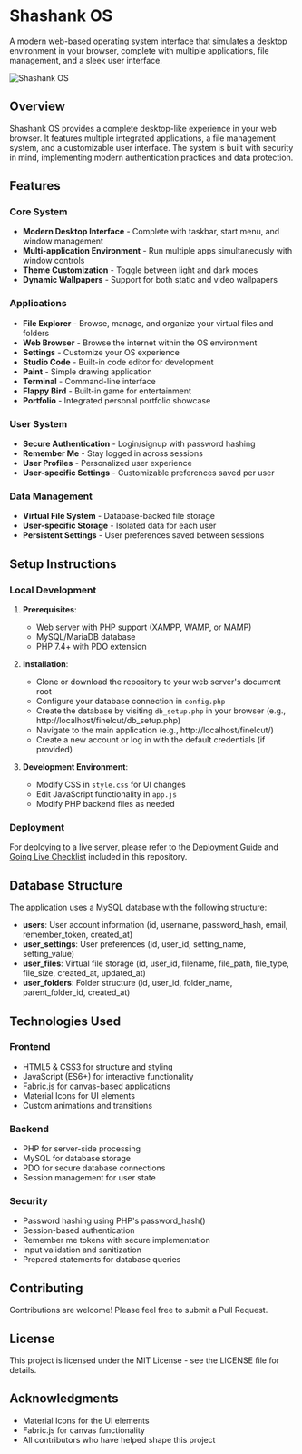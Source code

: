 # Shashank OS

A modern web-based operating system interface that simulates a desktop environment in your browser, complete with multiple applications, file management, and a sleek user interface.

![Shashank OS](https://via.placeholder.com/800x400?text=Shashank+OS)

## Overview

Shashank OS provides a complete desktop-like experience in your web browser. It features multiple integrated applications, a file management system, and a customizable user interface. The system is built with security in mind, implementing modern authentication practices and data protection.

## Features

### Core System
- **Modern Desktop Interface** - Complete with taskbar, start menu, and window management
- **Multi-application Environment** - Run multiple apps simultaneously with window controls
- **Theme Customization** - Toggle between light and dark modes
- **Dynamic Wallpapers** - Support for both static and video wallpapers

### Applications
- **File Explorer** - Browse, manage, and organize your virtual files and folders
- **Web Browser** - Browse the internet within the OS environment
- **Settings** - Customize your OS experience
- **Studio Code** - Built-in code editor for development
- **Paint** - Simple drawing application
- **Terminal** - Command-line interface
- **Flappy Bird** - Built-in game for entertainment
- **Portfolio** - Integrated personal portfolio showcase

### User System
- **Secure Authentication** - Login/signup with password hashing
- **Remember Me** - Stay logged in across sessions
- **User Profiles** - Personalized user experience
- **User-specific Settings** - Customizable preferences saved per user

### Data Management
- **Virtual File System** - Database-backed file storage
- **User-specific Storage** - Isolated data for each user
- **Persistent Settings** - User preferences saved between sessions

## Setup Instructions

### Local Development

1. **Prerequisites**:
   - Web server with PHP support (XAMPP, WAMP, or MAMP)
   - MySQL/MariaDB database
   - PHP 7.4+ with PDO extension

2. **Installation**:
   - Clone or download the repository to your web server's document root
   - Configure your database connection in `config.php`
   - Create the database by visiting `db_setup.php` in your browser (e.g., http://localhost/finelcut/db_setup.php)
   - Navigate to the main application (e.g., http://localhost/finelcut/)
   - Create a new account or log in with the default credentials (if provided)

3. **Development Environment**:
   - Modify CSS in `style.css` for UI changes
   - Edit JavaScript functionality in `app.js`
   - Modify PHP backend files as needed

### Deployment

For deploying to a live server, please refer to the [Deployment Guide](DEPLOYMENT_GUIDE.md) and [Going Live Checklist](GOING_LIVE_CHECKLIST.md) included in this repository.

## Database Structure

The application uses a MySQL database with the following structure:

- **users**: User account information (id, username, password_hash, email, remember_token, created_at)
- **user_settings**: User preferences (id, user_id, setting_name, setting_value)
- **user_files**: Virtual file storage (id, user_id, filename, file_path, file_type, file_size, created_at, updated_at)
- **user_folders**: Folder structure (id, user_id, folder_name, parent_folder_id, created_at)

## Technologies Used

### Frontend
- HTML5 & CSS3 for structure and styling
- JavaScript (ES6+) for interactive functionality
- Fabric.js for canvas-based applications
- Material Icons for UI elements
- Custom animations and transitions

### Backend
- PHP for server-side processing
- MySQL for database storage
- PDO for secure database connections
- Session management for user state

### Security
- Password hashing using PHP's password_hash()
- Session-based authentication
- Remember me tokens with secure implementation
- Input validation and sanitization
- Prepared statements for database queries

## Contributing

Contributions are welcome! Please feel free to submit a Pull Request.

## License

This project is licensed under the MIT License - see the LICENSE file for details.

## Acknowledgments

- Material Icons for the UI elements
- Fabric.js for canvas functionality
- All contributors who have helped shape this project